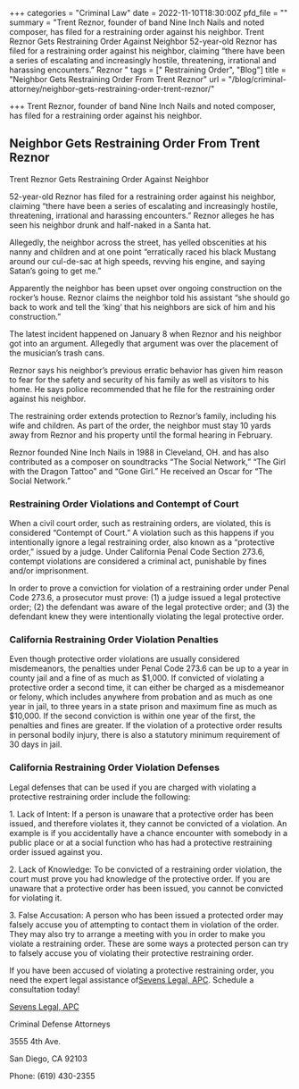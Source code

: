 +++
categories = "Criminal Law"
date = 2022-11-10T18:30:00Z
pfd_file = ""
summary = "Trent Reznor, founder of band Nine Inch Nails and noted composer, has filed for a restraining order against his neighbor. Trent Reznor Gets Restraining Order Against Neighbor 52-year-old Reznor has filed for a restraining order against his neighbor, claiming “there have been a series of escalating and increasingly hostile, threatening, irrational and harassing encounters.” Reznor "
tags = [" Restraining Order", "Blog"]
title = "Neighbor Gets Restraining Order From Trent Reznor"
url = "/blog/criminal-attorney/neighbor-gets-restraining-order-trent-reznor/"

+++
Trent Reznor, founder of band Nine Inch Nails and noted composer, has filed for a restraining order against his neighbor.

## Neighbor Gets Restraining Order From Trent Reznor

Trent Reznor Gets Restraining Order Against Neighbor

52-year-old Reznor has filed for a restraining order against his neighbor, claiming “there have been a series of escalating and increasingly hostile, threatening, irrational and harassing encounters.” Reznor alleges he has seen his neighbor drunk and half-naked in a Santa hat.

Allegedly, the neighbor across the street, has yelled obscenities at his nanny and children and at one point “erratically raced his black Mustang around our cul-de-sac at high speeds, revving his engine, and saying Satan’s going to get me.”

Apparently the neighbor has been upset over ongoing construction on the rocker’s house. Reznor claims the neighbor told his assistant “she should go back to work and tell the ‘king’ that his neighbors are sick of him and his construction.”

The latest incident happened on January 8 when Reznor and his neighbor got into an argument. Allegedly that argument was over the placement of the musician’s trash cans.

Reznor says his neighbor’s previous erratic behavior has given him reason to fear for the safety and security of his family as well as visitors to his home. He says police recommended that he file for the restraining order against his neighbor.

The restraining order extends protection to Reznor’s family, including his wife and children. As part of the order, the neighbor must stay 10 yards away from Reznor and his property until the formal hearing in February.

Reznor founded Nine Inch Nails in 1988 in Cleveland, OH. and has also contributed as a composer on soundtracks “The Social Network,” “The Girl with the Dragon Tattoo” and “Gone Girl.” He received an Oscar for “The Social Network.”

### Restraining Order Violations and Contempt of Court

When a civil court order, such as restraining orders, are violated, this is considered “Contempt of Court.” A violation such as this happens if you intentionally ignore a legal restraining order, also known as a “protective order,” issued by a judge. Under California Penal Code Section 273.6, contempt violations are considered a criminal act, punishable by fines and/or imprisonment.

In order to prove a conviction for violation of a restraining order under Penal Code 273.6, a prosecutor must prove: (1) a judge issued a legal protective order; (2) the defendant was aware of the legal protective order; and (3) the defendant knew they were intentionally violating the legal protective order.

### California Restraining Order Violation Penalties

Even though protective order violations are usually considered misdemeanors, the penalties under Penal Code 273.6 can be up to a year in county jail and a fine of as much as $1,000. If convicted of violating a protective order a second time, it can either be charged as a misdemeanor or felony, which includes anywhere from probation and as much as one year in jail, to three years in a state prison and maximum fine as much as $10,000. If the second conviction is within one year of the first, the penalties and fines are greater. If the violation of a protective order results in personal bodily injury, there is also a statutory minimum requirement of 30 days in jail.

### California Restraining Order Violation Defenses

Legal defenses that can be used if you are charged with violating a protective restraining order include the following:

1\. Lack of Intent: If a person is unaware that a protective order has been issued, and therefore violates it, they cannot be convicted of a violation. An example is if you accidentally have a chance encounter with somebody in a public place or at a social function who has had a protective restraining order issued against you.

2\. Lack of Knowledge: To be convicted of a restraining order violation, the court must prove you had knowledge of the protective order. If you are unaware that a protective order has been issued, you cannot be convicted for violating it.

3\. False Accusation: A person who has been issued a protected order may falsely accuse you of attempting to contact them in violation of the order. They may also try to arrange a meeting with you in order to make you violate a restraining order. These are some ways a protected person can try to falsely accuse you of violating their protective restraining order.

If you have been accused of violating a protective restraining order, you need the expert legal assistance of[Sevens Legal, APC](https://www.sevenslegal.com/ "Sevens Legal, APC"). Schedule a consultation today!

[Sevens Legal, APC](https://www.sevenslegal.com/ "Sevens Legal, APC")

Criminal Defense Attorneys

3555 4th Ave.

San Diego, CA 92103

Phone: (619) 430-2355